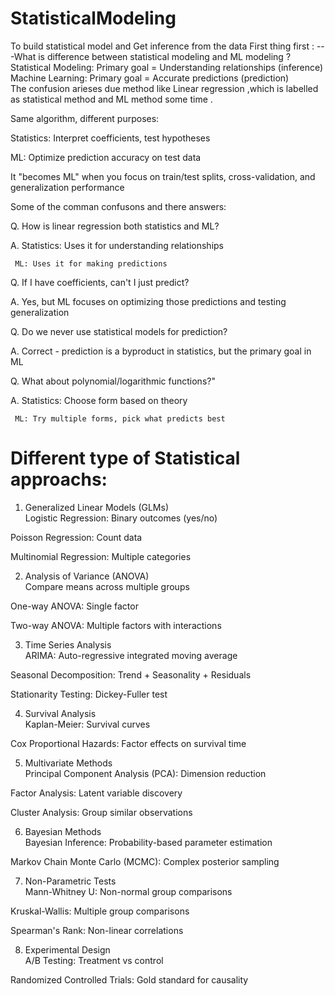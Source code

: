 # StatisticalModeling
To build statistical model and Get inference from the data
First thing first :
---What is difference between statistical modeling and ML modeling ?  
    Statistical Modeling: Primary goal = Understanding relationships (inference)  
    Machine Learning: Primary goal = Accurate predictions (prediction)  
The confusion arieses due method like Linear regression ,which is labelled as statistical method and ML method some time .  

Same algorithm, different purposes:

Statistics: Interpret coefficients, test hypotheses

ML: Optimize prediction accuracy on test data

It "becomes ML" when you focus on train/test splits, cross-validation, and generalization performance

Some of the comman confusons and there answers:

  Q. How is linear regression both statistics and ML?

  A. Statistics: Uses it for understanding relationships

     ML: Uses it for making predictions

  Q. If I have coefficients, can't I just predict?

  A. Yes, but ML focuses on optimizing those predictions and testing generalization

  Q. Do we never use statistical models for prediction?

  A. Correct - prediction is a byproduct in statistics, but the primary goal in ML

  Q. What about polynomial/logarithmic functions?"

  A. Statistics: Choose form based on theory

     ML: Try multiple forms, pick what predicts best


# Different type of Statistical approachs: 

1. Generalized Linear Models (GLMs)  
Logistic Regression: Binary outcomes (yes/no)

Poisson Regression: Count data

Multinomial Regression: Multiple categories

2. Analysis of Variance (ANOVA)  
Compare means across multiple groups

One-way ANOVA: Single factor

Two-way ANOVA: Multiple factors with interactions

3. Time Series Analysis  
ARIMA: Auto-regressive integrated moving average

Seasonal Decomposition: Trend + Seasonality + Residuals

Stationarity Testing: Dickey-Fuller test

4. Survival Analysis  
Kaplan-Meier: Survival curves

Cox Proportional Hazards: Factor effects on survival time

5. Multivariate Methods  
Principal Component Analysis (PCA): Dimension reduction

Factor Analysis: Latent variable discovery

Cluster Analysis: Group similar observations
 
6. Bayesian Methods  
Bayesian Inference: Probability-based parameter estimation

Markov Chain Monte Carlo (MCMC): Complex posterior sampling

7. Non-Parametric Tests  
Mann-Whitney U: Non-normal group comparisons

Kruskal-Wallis: Multiple group comparisons

Spearman's Rank: Non-linear correlations

8. Experimental Design  
A/B Testing: Treatment vs control

Randomized Controlled Trials: Gold standard for causality
